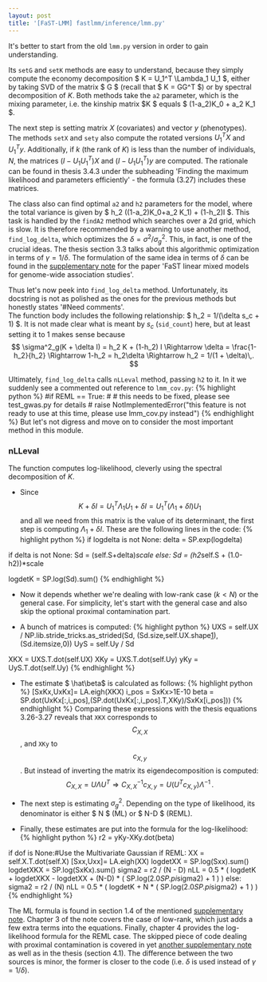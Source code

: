 ```yaml
---
layout: post
title: '[FaST-LMM] fastlmm/inference/lmm.py'
---
```


It's better to start from the old `lmm.py` version in order to gain understanding.

Its `setG` and `setK` methods are easy to understand, because they simply compute the economy decomposition $ K = U_1^T \Lambda_1 U_1 $, either by taking SVD of the matrix $ G $ (recall that $ K = GG^T $) or by spectral decomposition of $K$. Both methods take the `a2` parameter, which is the mixing parameter, i.e. the kinship matrix $K $ equals $ (1-a_2)K_0 + a_2  K_1 $.

The next step is setting matrix $X$ (covariates) and vector $y$ (phenotypes). The methods `setX` and `sety` also compute the rotated versions $U_1^TX$ and $U_1^Ty$. Additionally, if $k$ (the rank of $K$) is less than the number of individuals, $N$, the matrices $(I-U_1U_1^T)X$ and $(I-U_1U_1^T)y$ are computed. The rationale can be found in thesis 3.4.3 under the subheading 'Finding the maximum likelihood and parameters efficiently' - the formula (3.27) includes these matrices.

The class also can find optimal `a2` and `h2` parameters for the model, where the total variance is given by $ h_2 ((1-a_2)K_0+a_2 K_1) + (1-h_2)I $. This task is handled by the `findA2` method which searches over a 2d grid, which is slow. It is therefore recommended by a warning to use another method, `find_log_delta`, which optimizes the $\delta = \sigma^2 / \sigma^2_g$. This, in fact, is one of the crucial ideas. The thesis section 3.3 talks about this algorithmic optimization in terms of $\gamma = 1/\delta$. The formulation of the same idea in terms of $\delta$ can be found in the [supplementary note][1] for the paper 'FaST linear mixed models for genome-wide association studies'.

Thus let's now peek into `find_log_delta` method.
Unfortunately, its docstring is not as polished as the ones for the previous methods but honestly states '#Need comments'. <br/>
The function body includes the following relationship: $ h_2 = 1/(\delta s_c + 1) $. It is not made clear what is meant by $s_c$ (`sid_count`) here, but at least setting it to 1 makes sense because
$$ \sigma^2_g(K + \delta I) = h_2 K + (1-h_2) I \Rightarrow \delta = \frac{1-h_2}{h_2} \Rightarrow 1-h_2 = h_2\delta \Rightarrow h_2 = 1/(1 + \delta)\,. $$

Ultimately, `find_log_delta` calls `nLLeval` method, passing `h2` to it.
In it we suddenly see a commented out reference to `lmm_cov.py`:
{% highlight python %}
        #if REML == True:
        #    # this needs to be fixed, please see test_gwas.py for details
        #    raise NotImplementedError("this feature is not ready to use at this time, please use lmm_cov.py instead")
{% endhighlight %}
But let's not digress and move on to consider the most important method in this module.

### nLLeval

The function computes log-likelihood, cleverly using the spectral decomposition of $K$.

* Since $$ K+\delta I = U_1^T\Lambda_1 U_1 + \delta I= U_1^T(\Lambda_1 + \delta I)U_1 $$ and all we need from this matrix is the value of its determinant, the first step is computing $\Lambda_1 + \delta I$. These are the following lines in the code:
{% highlight python %}
if logdelta is not None:
    delta = SP.exp(logdelta)

if delta is not None:
    Sd = (self.S+delta)*scale
else:
    Sd = (h2*self.S + (1.0-h2))*scale

logdetK = SP.log(Sd).sum()
{% endhighlight %}

* Now it depends whether we're dealing with low-rank case ($k < N$) or the general case. For simplicity, let's start with the general case and also skip the optional proximal contamination part.

* A bunch of matrices is computed:
{% highlight python %}
UXS = self.UX / NP.lib.stride_tricks.as_strided(Sd, (Sd.size,self.UX.shape[1]), (Sd.itemsize,0))
UyS = self.Uy / Sd

XKX = UXS.T.dot(self.UX)
XKy = UXS.T.dot(self.Uy)
yKy = UyS.T.dot(self.Uy)
{% endhighlight %}

* The estimate $ \hat\beta$ is calculated as follows:
{% highlight python %}
[SxKx,UxKx]= LA.eigh(XKX)
i_pos = SxKx>1E-10
beta = SP.dot(UxKx[:,i_pos],(SP.dot(UxKx[:,i_pos].T,XKy)/SxKx[i_pos]))
{% endhighlight %}
Comparing these expressions with the thesis equations 3.26-3.27 reveals that `XKX` corresponds to $$ C_{X,X} $$, and `XKy` to $$ c_{X,y} $$.
But instead of inverting the matrix its eigendecomposition is computed:
$$
C_{X,X} = U\Lambda U^T \Rightarrow C_{X,X}^{-1}c_{X,y} = U(U^T c_{X,y})\Lambda^{-1}\,.
$$

* The next step is estimating $\sigma^2_g$. Depending on the type of likelihood, its denominator is either $ N $ (ML) or $ N-D $ (REML).
* Finally, these estimates are put into the formula for the log-likelihood:
{% highlight python %}
r2 = yKy-XKy.dot(beta)

if dof is None:#Use the Multivariate Gaussian
    if REML:
        XX = self.X.T.dot(self.X)
        [Sxx,Uxx]= LA.eigh(XX)
        logdetXX  = SP.log(Sxx).sum()
        logdetXKX = SP.log(SxKx).sum()
        sigma2 = r2 / (N - D)
        nLL =  0.5 * ( logdetK + logdetXKX - logdetXX + (N-D) * ( SP.log(2.0*SP.pi*sigma2) + 1 ) )
    else:
        sigma2 = r2 / (N)
        nLL =  0.5 * ( logdetK + N * ( SP.log(2.0*SP.pi*sigma2) + 1 ) )
{% endhighlight %}

The ML formula is found in section 1.4 of the mentioned [supplementary note][1].
Chapter 3 of the note covers the case of low-rank, which just adds a few extra terms into the equations.
Finally, chapter 4 provides the log-likelihood formula for the REML case.
The skipped piece of code dealing with proximal contamination is covered in yet [another supplementary note][2] as well as in the thesis (section 4.1). The difference between the two sources is minor, the former is closer to the code (i.e. $\delta$ is used instead of $\gamma=1/\delta$).


[1]: http://www.nature.com/nmeth/journal/v8/n10/extref/nmeth.1681-S1.pdf
[2]: http://www.nature.com/nmeth/journal/v9/n6/extref/nmeth.2037-S1.pdf
